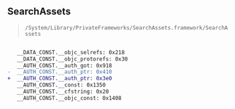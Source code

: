 ## SearchAssets

> `/System/Library/PrivateFrameworks/SearchAssets.framework/SearchAssets`

```diff

   __DATA_CONST.__objc_selrefs: 0x218
   __DATA_CONST.__objc_protorefs: 0x30
   __AUTH_CONST.__auth_got: 0x918
-  __AUTH_CONST.__auth_ptr: 0x410
+  __AUTH_CONST.__auth_ptr: 0x3e0
   __AUTH_CONST.__const: 0x1350
   __AUTH_CONST.__cfstring: 0x20
   __AUTH_CONST.__objc_const: 0x1408

```
